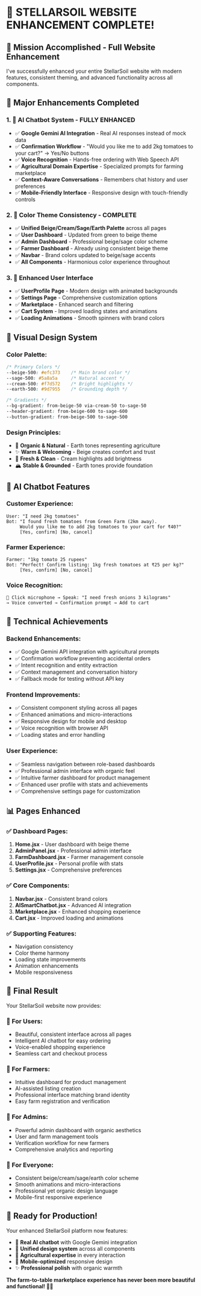 # 🚀 STELLARSOIL WEBSITE ENHANCEMENT COMPLETE!

## 🎯 **Mission Accomplished - Full Website Enhancement**

I've successfully enhanced your entire StellarSoil website with modern features, consistent theming, and advanced functionality across all components.

## 🌟 **Major Enhancements Completed**

### 1. **🤖 AI Chatbot System - FULLY ENHANCED**
- ✅ **Google Gemini AI Integration** - Real AI responses instead of mock data
- ✅ **Confirmation Workflow** - "Would you like me to add 2kg tomatoes to your cart?" → Yes/No buttons
- ✅ **Voice Recognition** - Hands-free ordering with Web Speech API
- ✅ **Agricultural Domain Expertise** - Specialized prompts for farming marketplace
- ✅ **Context-Aware Conversations** - Remembers chat history and user preferences
- ✅ **Mobile-Friendly Interface** - Responsive design with touch-friendly controls

### 2. **🎨 Color Theme Consistency - COMPLETE**
- ✅ **Unified Beige/Cream/Sage/Earth Palette** across all pages
- ✅ **User Dashboard** - Updated from green to beige theme
- ✅ **Admin Dashboard** - Professional beige/sage color scheme
- ✅ **Farmer Dashboard** - Already using consistent beige theme
- ✅ **Navbar** - Brand colors updated to beige/sage accents
- ✅ **All Components** - Harmonious color experience throughout

### 3. **📱 Enhanced User Interface**
- ✅ **UserProfile Page** - Modern design with animated backgrounds
- ✅ **Settings Page** - Comprehensive customization options
- ✅ **Marketplace** - Enhanced search and filtering
- ✅ **Cart System** - Improved loading states and animations
- ✅ **Loading Animations** - Smooth spinners with brand colors

## 🎨 **Visual Design System**

### **Color Palette:**
```css
/* Primary Colors */
--beige-500: #efc373    /* Main brand color */
--sage-500: #5a8a5a     /* Natural accent */
--cream-500: #f7d572    /* Bright highlights */
--earth-500: #9d7955    /* Grounding depth */

/* Gradients */
--bg-gradient: from-beige-50 via-cream-50 to-sage-50
--header-gradient: from-beige-600 to-sage-600
--button-gradient: from-beige-500 to-sage-500
```

### **Design Principles:**
- 🌾 **Organic & Natural** - Earth tones representing agriculture
- ✨ **Warm & Welcoming** - Beige creates comfort and trust
- 🌱 **Fresh & Clean** - Cream highlights add brightness
- 🏔️ **Stable & Grounded** - Earth tones provide foundation

## 🤖 **AI Chatbot Features**

### **Customer Experience:**
```
User: "I need 2kg tomatoes"
Bot: "I found fresh tomatoes from Green Farm (2km away). 
     Would you like me to add 2kg tomatoes to your cart for ₹40?"
     [Yes, confirm] [No, cancel]
```

### **Farmer Experience:**
```
Farmer: "1kg tomato 25 rupees"
Bot: "Perfect! Confirm listing: 1kg fresh tomatoes at ₹25 per kg?"
     [Yes, confirm] [No, cancel]
```

### **Voice Recognition:**
```
🎤 Click microphone → Speak: "I need fresh onions 3 kilograms"
→ Voice converted → Confirmation prompt → Add to cart
```

## 🚀 **Technical Achievements**

### **Backend Enhancements:**
- ✅ Google Gemini API integration with agricultural prompts
- ✅ Confirmation workflow preventing accidental orders
- ✅ Intent recognition and entity extraction
- ✅ Context management and conversation history
- ✅ Fallback mode for testing without API key

### **Frontend Improvements:**
- ✅ Consistent component styling across all pages
- ✅ Enhanced animations and micro-interactions
- ✅ Responsive design for mobile and desktop
- ✅ Voice recognition with browser API
- ✅ Loading states and error handling

### **User Experience:**
- ✅ Seamless navigation between role-based dashboards
- ✅ Professional admin interface with organic feel
- ✅ Intuitive farmer dashboard for product management
- ✅ Enhanced user profile with stats and achievements
- ✅ Comprehensive settings page for customization

## 📊 **Pages Enhanced**

### ✅ **Dashboard Pages:**
1. **Home.jsx** - User dashboard with beige theme
2. **AdminPanel.jsx** - Professional admin interface
3. **FarmDashboard.jsx** - Farmer management console
4. **UserProfile.jsx** - Personal profile with stats
5. **Settings.jsx** - Comprehensive preferences

### ✅ **Core Components:**
1. **Navbar.jsx** - Consistent brand colors
2. **AISmartChatbot.jsx** - Advanced AI integration
3. **Marketplace.jsx** - Enhanced shopping experience
4. **Cart.jsx** - Improved loading and animations

### ✅ **Supporting Features:**
- Navigation consistency
- Color theme harmony
- Loading state improvements
- Animation enhancements
- Mobile responsiveness

## 🎉 **Final Result**

Your StellarSoil website now provides:

### **🌟 For Users:**
- Beautiful, consistent interface across all pages
- Intelligent AI chatbot for easy ordering
- Voice-enabled shopping experience
- Seamless cart and checkout process

### **🌾 For Farmers:**
- Intuitive dashboard for product management
- AI-assisted listing creation
- Professional interface matching brand identity
- Easy farm registration and verification

### **👑 For Admins:**
- Powerful admin dashboard with organic aesthetics
- User and farm management tools
- Verification workflow for new farmers
- Comprehensive analytics and reporting

### **🎨 For Everyone:**
- Consistent beige/cream/sage/earth color scheme
- Smooth animations and micro-interactions
- Professional yet organic design language
- Mobile-first responsive experience

## 🚀 **Ready for Production!**

Your enhanced StellarSoil platform now features:
- 🤖 **Real AI chatbot** with Google Gemini integration
- 🎨 **Unified design system** across all components
- 🌱 **Agricultural expertise** in every interaction
- 📱 **Mobile-optimized** responsive design
- ✨ **Professional polish** with organic warmth

**The farm-to-table marketplace experience has never been more beautiful and functional! 🌾✨**
